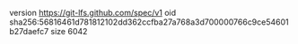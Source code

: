 version https://git-lfs.github.com/spec/v1
oid sha256:56816461d781812102dd362ccfba27a768a3d700000766c9ce54601b27daefc7
size 6042
